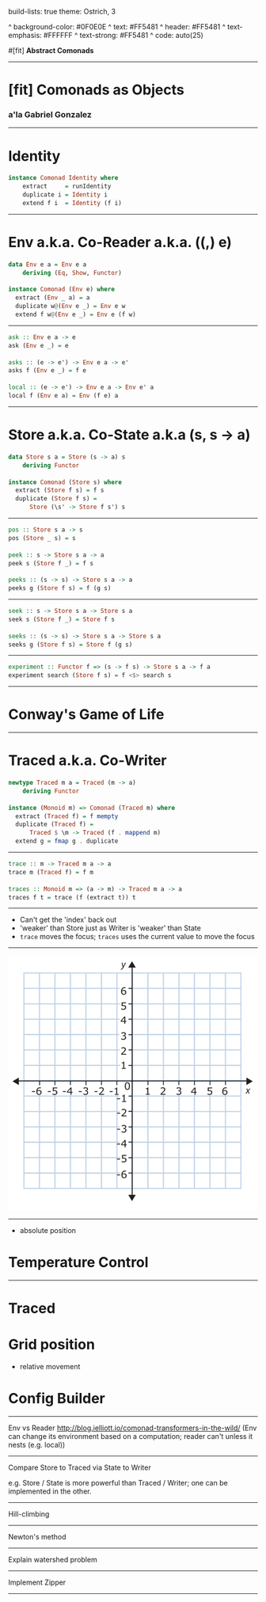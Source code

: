 build-lists: true
theme: Ostrich, 3

^ background-color: #0F0E0E
^ text: #FF5481
^ header: #FF5481
^ text-emphasis: #FFFFFF
^ text-strong: #FF5481
^ code: auto(25)

#[fit] **Abstract Comonads**

---

# [fit] Comonads as Objects
### a'la **Gabriel Gonzalez**

---

# Identity

```haskell
instance Comonad Identity where
    extract     = runIdentity
    duplicate i = Identity i
    extend f i  = Identity (f i)
```

---

# Env a.k.a. Co-Reader a.k.a. ((,) e)

```haskell
data Env e a = Env e a
    deriving (Eq, Show, Functor)

instance Comonad (Env e) where
  extract (Env _ a) = a
  duplicate w@(Env e _) = Env e w
  extend f w@(Env e _) = Env e (f w)
```

---

```haskell
ask :: Env e a -> e
ask (Env e _) = e

asks :: (e -> e') -> Env e a -> e'
asks f (Env e _) = f e

local :: (e -> e') -> Env e a -> Env e' a
local f (Env e a) = Env (f e) a
```

---

# Store a.k.a. Co-State a.k.a (s, s -> a)

```haskell
data Store s a = Store (s -> a) s
    deriving Functor

instance Comonad (Store s) where
  extract (Store f s) = f s
  duplicate (Store f s) =
      Store (\s' -> Store f s') s
```

---

```haskell
pos :: Store s a -> s
pos (Store _ s) = s

peek :: s -> Store s a -> a
peek s (Store f _) = f s

peeks :: (s -> s) -> Store s a -> a
peeks g (Store f s) = f (g s)
```

---

```haskell
seek :: s -> Store s a -> Store s a
seek s (Store f _) = Store f s

seeks :: (s -> s) -> Store s a -> Store s a
seeks g (Store f s) = Store f (g s)
```

---

```haskell
experiment :: Functor f => (s -> f s) -> Store s a -> f a
experiment search (Store f s) = f <$> search s
```

---

# Conway's Game of Life

---

# Traced a.k.a. Co-Writer

```haskell
newtype Traced m a = Traced (m -> a)
    deriving Functor

instance (Monoid m) => Comonad (Traced m) where
  extract (Traced f) = f mempty
  duplicate (Traced f) =
      Traced $ \m -> Traced (f . mappend m)
  extend g = fmap g . duplicate
```

---

```haskell
trace :: m -> Traced m a -> a
trace m (Traced f) = f m

traces :: Monoid m => (a -> m) -> Traced m a -> a
traces f t = trace (f (extract t)) t
```

---

- Can't get the 'index' back out
- 'weaker' than Store just as Writer is 'weaker' than State
- `trace` moves the focus; `traces` uses the current value to move the focus

---

![inline](./images/cartesian-grid.png)

---

- absolute position

# Temperature Control

---

# Traced

# Grid position
- relative movement 

# Config Builder

---

Env vs Reader
http://blog.ielliott.io/comonad-transformers-in-the-wild/
(Env can change its environment based on a computation; reader can't unless it nests (e.g. local))

---

Compare Store to Traced via State to Writer

e.g. Store / State is more powerful than Traced / Writer;
one can be implemented in the other.

---

Hill-climbing

---

Newton's method

---

Explain watershed problem

---

Implement Zipper

---
